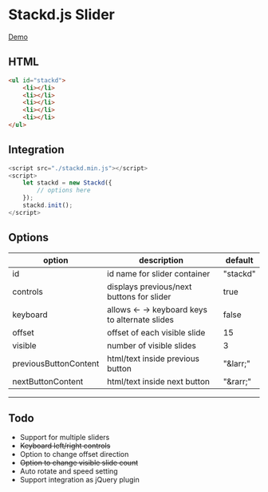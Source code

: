 # Stackd.js Slider
[Demo](https://johnathanmiller.github.io/stackd/demo.html 'Stackd.js Slider Demo')

## HTML
```html
<ul id="stackd">
	<li></li>
	<li></li>
	<li></li>
	<li></li>
	<li></li>
</ul>
```

## Integration
```js
<script src="./stackd.min.js"></script>
<script>
	let stackd = new Stackd({
		// options here
	});
	stackd.init();
</script>
```

## Options
| option | description | default |
| ------ | ----------- | ------- |
| id | id name for slider container | "stackd" |
| controls | displays previous/next buttons for slider | true |
| keyboard | allows &larr; &rarr; keyboard keys to alternate slides | false
| offset | offset of each visible slide | 15 |
| visible | number of visible slides | 3
| previousButtonContent | html/text inside previous button | "&amp;larr;"
| nextButtonContent | html/text inside next button | "&amp;rarr;"

---

## Todo
- Support for multiple sliders
- ~~Keyboard left/right controls~~
- Option to change offset direction
- ~~Option to change visible slide count~~
- Auto rotate and speed setting
- Support integration as jQuery plugin